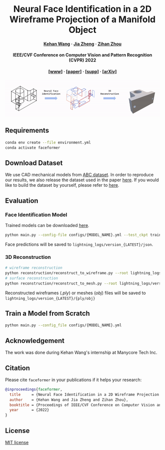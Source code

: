 <div align="center">

<h1>Neural Face Identification in a 2D Wireframe Projection of a Manifold Object</h1>

<h4>
  <a href='https://jason-khan.github.io/' target='_blank'>Kehan Wang</a>
  ·
  <a href='https://bertjiazheng.github.io/' target='_blank'>Jia Zheng</a>
  ·
  <a href='https://zihan-z.github.io/' target='_blank'>Zihan Zhou</a>
</h4>

<h4>
  IEEE/CVF Conference on Computer Vision and Pattern Recognition (CVPR) 2022
</h4>

<h4>
  <a href="https://manycore-research.github.io/faceformer/" target='_blank'>[www]</a>
  ·
  <a href="https://openaccess.thecvf.com/content/CVPR2022/papers/Wang_Neural_Face_Identification_in_a_2D_Wireframe_Projection_of_a_CVPR_2022_paper.pdf" target='_blank'>[paper]</a>
  ·
  <a href="https://openaccess.thecvf.com/content/CVPR2022/supplemental/Wang_Neural_Face_Identification_CVPR_2022_supplemental.pdf" target='_blank'>[supp]</a>
  ·
  <a href="https://arxiv.org/abs/2203.04229" target='_blank'>[arXiv]</a>
</h4>

<img src="assets/teaser.gif">

</div>

## Requirements

```bash
conda env create --file environment.yml
conda activate faceformer
```

## Download Dataset

We use CAD mechanical models from [ABC dataset](https://archive.nyu.edu/handle/2451/43778). In order to reproduce our results, we also release the dataset used in the paper [here](https://drive.google.com/drive/u/2/folders/1ynMD02E5FWlCPmQkWyjHdq4Zhe8DIXE2). If you would like to build the dataset by yourself, please refer to [here](dataset/README.md).

## Evaluation

### Face Identification Model
Trained models can be downloaded [here](https://drive.google.com/drive/u/2/folders/1oEoN_GzS36obLjvOlwFrOpWo0N7oh-fS).
```bash
python main.py --config-file configs/{MODEL_NAME}.yml --test_ckpt trained_models/{MODEL_NAME}.ckpt
```

Face predictions will be saved to `lightning_logs/version_{LATEST}/json`.

### 3D Reconstruction

```bash
# wireframe reconstruction
python reconstruction/reconstruct_to_wireframe.py --root lightning_logs/version_{LATEST}
# surface reconstruction
python reconstruction/reconstruct_to_mesh.py --root lightning_logs/version_{LATEST}
```

Reconstructed wireframes (*.ply*) or meshes (*obj*) files will be saved to `lightning_logs/version_{LATEST}/{ply/obj}`

## Train a Model from Scratch

```bash
python main.py --config_file configs/{MODEL_NAME}.yml
```

## Acknowledgement

The work was done during Kehan Wang's internship at Manycore Tech Inc.

## Citation

Please cite `faceformer` in your publications if it helps your research:

```bibtex
@inproceedings{faceformer,
  title     = {Neural Face Identification in a 2D Wireframe Projection of a Manifold Object},
  author    = {Kehan Wang and Jia Zheng and Zihan Zhou},
  booktitle = {Proceedings of IEEE/CVF Conference on Computer Vision and Pattern Recognition (CVPR)},
  year      = {2022}
}
```

## License

[MIT license](LICENSE)
